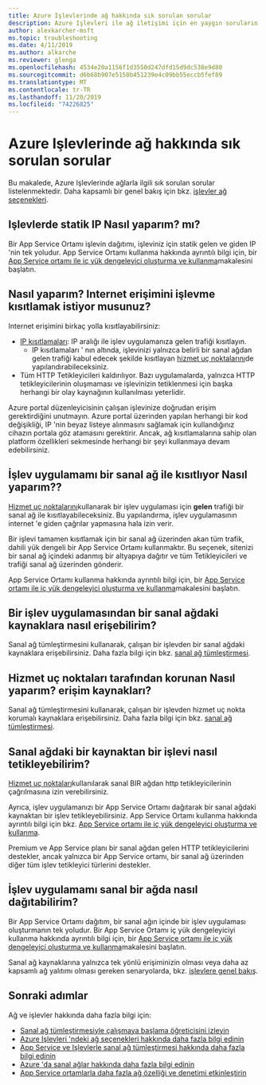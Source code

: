 ```yaml
---
title: Azure Işlevlerinde ağ hakkında sık sorulan sorular
description: Azure Işlevleri ile ağ iletişimi için en yaygın soruların ve senaryolardan bazılarına yanıtlar.
author: alexkarcher-msft
ms.topic: troubleshooting
ms.date: 4/11/2019
ms.author: alkarche
ms.reviewer: glenga
ms.openlocfilehash: 4534e20a1156f1d3550d247dfd15d9dc538e9d80
ms.sourcegitcommit: d6b68b907e5158b451239e4c09bb55eccb5fef89
ms.translationtype: MT
ms.contentlocale: tr-TR
ms.lasthandoff: 11/20/2019
ms.locfileid: "74226825"
---
```

# <a name="frequently-asked-questions-about-networking-in-azure-functions"></a>Azure Işlevlerinde ağ hakkında sık sorulan sorular

Bu makalede, Azure Işlevlerinde ağlarla ilgili sık sorulan sorular listelenmektedir. Daha kapsamlı bir genel bakış için bkz. [işlevler ağ seçenekleri](functions-networking-options.md).

## <a name="how-do-i-set-a-static-ip-in-functions"></a>Işlevlerde statik IP Nasıl yaparım? mı?

Bir App Service Ortamı işlevin dağıtımı, işleviniz için statik gelen ve giden IP 'nin tek yoludur. App Service Ortamı kullanma hakkında ayrıntılı bilgi için, bir [App Service ortamı ile iç yük dengeleyici oluşturma ve kullanma](../app-service/environment/create-ilb-ase.md)makalesini başlatın.

## <a name="how-do-i-restrict-internet-access-to-my-function"></a>Nasıl yaparım? Internet erişimini işlevme kısıtlamak istiyor musunuz?

Internet erişimini birkaç yolla kısıtlayabilirsiniz:

* [IP kısıtlamaları](../app-service/app-service-ip-restrictions.md): IP aralığı ile işlev uygulamanıza gelen trafiği kısıtlayın.
    * IP kısıtlamaları ' nın altında, işlevinizi yalnızca belirli bir sanal ağdan gelen trafiği kabul edecek şekilde kısıtlayan [hizmet uç noktalarını](../virtual-network/virtual-network-service-endpoints-overview.md)de yapılandırabileceksiniz.
* Tüm HTTP Tetikleyicileri kaldırılıyor. Bazı uygulamalarda, yalnızca HTTP tetikleyicilerinin oluşmaması ve işlevinizin tetiklenmesi için başka herhangi bir olay kaynağının kullanılması yeterlidir.

Azure portal düzenleyicisinin çalışan işlevinize doğrudan erişim gerektirdiğini unutmayın. Azure portal üzerinden yapılan herhangi bir kod değişikliği, IP 'nin beyaz listeye alınmasını sağlamak için kullandığınız cihazın portala göz atamasını gerektirir. Ancak, ağ kısıtlamalarına sahip olan platform özellikleri sekmesinde herhangi bir şeyi kullanmaya devam edebilirsiniz.

## <a name="how-do-i-restrict-my-function-app-to-a-virtual-network"></a>İşlev uygulamamı bir sanal ağ ile kısıtlıyor Nasıl yaparım??

[Hizmet uç noktalarını](./functions-networking-options.md#private-site-access)kullanarak bir işlev uygulaması için **gelen** trafiği bir sanal ağ ile kısıtlayabileceksiniz. Bu yapılandırma, işlev uygulamasının internet 'e giden çağrılar yapmasına hala izin verir.

Bir işlevi tamamen kısıtlamak için bir sanal ağ üzerinden akan tüm trafik, dahili yük dengeli bir App Service Ortamı kullanmaktır. Bu seçenek, sitenizi bir sanal ağ içindeki adanmış bir altyapıya dağıtır ve tüm Tetikleyicileri ve trafiği sanal ağ üzerinden gönderir. 

App Service Ortamı kullanma hakkında ayrıntılı bilgi için, bir [App Service ortamı ile iç yük dengeleyici oluşturma ve kullanma](../app-service/environment/create-ilb-ase.md)makalesini başlatın.

## <a name="how-can-i-access-resources-in-a-virtual-network-from-a-function-app"></a>Bir işlev uygulamasından bir sanal ağdaki kaynaklara nasıl erişebilirim?

Sanal ağ tümleştirmesini kullanarak, çalışan bir işlevden bir sanal ağdaki kaynaklara erişebilirsiniz. Daha fazla bilgi için bkz. [sanal ağ tümleştirmesi](functions-networking-options.md#virtual-network-integration).

## <a name="how-do-i-access-resources-protected-by-service-endpoints"></a>Hizmet uç noktaları tarafından korunan Nasıl yaparım? erişim kaynakları?

Sanal ağ tümleştirmesini kullanarak, çalışan bir işlevden hizmet uç nokta korumalı kaynaklara erişebilirsiniz. Daha fazla bilgi için bkz. [sanal ağ tümleştirmesi](functions-networking-options.md#virtual-network-integration).

## <a name="how-can-i-trigger-a-function-from-a-resource-in-a-virtual-network"></a>Sanal ağdaki bir kaynaktan bir işlevi nasıl tetikleyebilirim?

[Hizmet uç noktaları](./functions-networking-options.md#private-site-access)kullanılarak sanal BIR ağdan http tetikleyicilerinin çağrılmasına izin verebilirsiniz. 

Ayrıca, işlev uygulamanızı bir App Service Ortamı dağıtarak bir sanal ağdaki kaynaktan bir işlev tetikleyebilirsiniz. App Service Ortamı kullanma hakkında ayrıntılı bilgi için bkz. [App Service ortamı ile iç yük dengeleyici oluşturma ve kullanma](../app-service/environment/create-ilb-ase.md).

Premium ve App Service planı bir sanal ağdan gelen HTTP tetikleyicilerini destekler, ancak yalnızca bir App Service ortamı, bir sanal ağ üzerinden diğer tüm işlev tetikleyici türlerini destekler.

## <a name="how-can-i-deploy-my-function-app-in-a-virtual-network"></a>İşlev uygulamamı sanal bir ağda nasıl dağıtabilirim?

Bir App Service Ortamı dağıtım, bir sanal ağın içinde bir işlev uygulaması oluşturmanın tek yoludur. Bir App Service Ortamı iç yük dengeleyiciyi kullanma hakkında ayrıntılı bilgi için, bir [App Service ortamı ile iç yük dengeleyici oluşturma ve kullanma](https://docs.microsoft.com/azure/app-service/environment/create-ilb-ase)makalesini başlatın.

Sanal ağ kaynaklarına yalnızca tek yönlü erişiminizin olması veya daha az kapsamlı ağ yalıtımı olması gereken senaryolarda, bkz. [işlevlere genel bakış](functions-networking-options.md).

## <a name="next-steps"></a>Sonraki adımlar

Ağ ve işlevler hakkında daha fazla bilgi için: 

* [Sanal ağ tümleştirmesiyle çalışmaya başlama öğreticisini izleyin](./functions-create-vnet.md)
* [Azure Işlevleri 'ndeki ağ seçenekleri hakkında daha fazla bilgi edinin](./functions-networking-options.md)
* [App Service ve Işlevlerle sanal ağ tümleştirmesi hakkında daha fazla bilgi edinin](../app-service/web-sites-integrate-with-vnet.md)
* [Azure 'da sanal ağlar hakkında daha fazla bilgi edinin](../virtual-network/virtual-networks-overview.md)
* [App Service ortamlarla daha fazla ağ özelliği ve denetimi etkinleştirin](../app-service/environment/intro.md)
